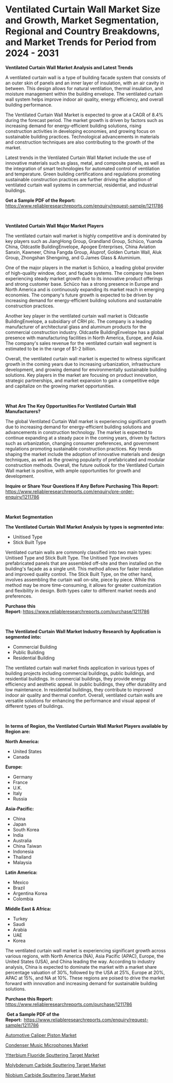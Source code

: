 <p><h1>Ventilated Curtain Wall Market Size and Growth, Market Segmentation, Regional and Country Breakdowns, and Market Trends for Period from 2024 -  2031</h1></p><p><strong>Ventilated Curtain Wall Market Analysis and Latest Trends</strong></p>
<p><p>A ventilated curtain wall is a type of building facade system that consists of an outer skin of panels and an inner layer of insulation, with an air cavity in between. This design allows for natural ventilation, thermal insulation, and moisture management within the building envelope. The ventilated curtain wall system helps improve indoor air quality, energy efficiency, and overall building performance.</p><p>The Ventilated Curtain Wall Market is expected to grow at a CAGR of 8.4% during the forecast period. The market growth is driven by factors such as increasing demand for energy-efficient building solutions, rising construction activities in developing economies, and growing focus on sustainable building practices. Technological advancements in materials and construction techniques are also contributing to the growth of the market.</p><p>Latest trends in the Ventilated Curtain Wall Market include the use of innovative materials such as glass, metal, and composite panels, as well as the integration of smart technologies for automated control of ventilation and temperature. Green building certifications and regulations promoting sustainable construction practices are further driving the adoption of ventilated curtain wall systems in commercial, residential, and industrial buildings.</p></p>
<p><strong>Get a Sample PDF of the Report:&nbsp;</strong> <a href="https://www.reliableresearchreports.com/enquiry/request-sample/1211786">https://www.reliableresearchreports.com/enquiry/request-sample/1211786</a></p>
<p>&nbsp;</p>
<p><strong>Ventilated Curtain Wall Major Market Players</strong></p>
<p><p>The ventilated curtain wall market is highly competitive and is dominated by key players such as JiangHong Group, Grandland Group, Schüco, Yuanda China, Oldcastle BuildingEnvelope, Apogee Enterprises, China Aviation Sanxin, Kawneer, China Fangda Group, Aluprof, Golden Curtain Wall, Aluk Group, Zhongshan Shengxing, and G.James Glass & Aluminium.</p><p>One of the major players in the market is Schüco, a leading global provider of high-quality window, door, and façade systems. The company has been experiencing steady market growth due to its innovative product offerings and strong customer base. Schüco has a strong presence in Europe and North America and is continuously expanding its market reach in emerging economies. The company's future growth is expected to be driven by increasing demand for energy-efficient building solutions and sustainable construction practices.</p><p>Another key player in the ventilated curtain wall market is Oldcastle BuildingEnvelope, a subsidiary of CRH plc. The company is a leading manufacturer of architectural glass and aluminum products for the commercial construction industry. Oldcastle BuildingEnvelope has a global presence with manufacturing facilities in North America, Europe, and Asia. The company's sales revenue for the ventilated curtain wall segment is estimated to be in the range of $1-2 billion.</p><p>Overall, the ventilated curtain wall market is expected to witness significant growth in the coming years due to increasing urbanization, infrastructure development, and growing demand for environmentally sustainable building solutions. Key players in the market are focusing on product innovation, strategic partnerships, and market expansion to gain a competitive edge and capitalize on the growing market opportunities.</p></p>
<p>&nbsp;</p>
<p><strong>What Are The Key Opportunities For Ventilated Curtain Wall Manufacturers?</strong></p>
<p><p>The global Ventilated Curtain Wall market is experiencing significant growth due to increasing demand for energy-efficient building solutions and advancements in construction technology. The market is expected to continue expanding at a steady pace in the coming years, driven by factors such as urbanization, changing consumer preferences, and government regulations promoting sustainable construction practices. Key trends shaping the market include the adoption of innovative materials and design techniques, as well as the growing popularity of prefabricated and modular construction methods. Overall, the future outlook for the Ventilated Curtain Wall market is positive, with ample opportunities for growth and development.</p></p>
<p><strong>Inquire or Share Your Questions If Any Before Purchasing This Report:</strong> <a href="https://www.reliableresearchreports.com/enquiry/pre-order-enquiry/1211786">https://www.reliableresearchreports.com/enquiry/pre-order-enquiry/1211786</a></p>
<p>&nbsp;</p>
<p><strong>Market Segmentation</strong></p>
<p><strong>The Ventilated Curtain Wall Market Analysis by types is segmented into:</strong></p>
<p><ul><li>Unitised Type</li><li>Stick Built Type</li></ul></p>
<p><p>Ventilated curtain walls are commonly classified into two main types: Unitised Type and Stick Built Type. The Unitised Type involves prefabricated panels that are assembled off-site and then installed on the building's façade as a single unit. This method allows for faster installation and improved quality control. The Stick Built Type, on the other hand, involves assembling the curtain wall on-site, piece by piece. While this method may be more time-consuming, it allows for greater customization and flexibility in design. Both types cater to different market needs and preferences.</p></p>
<p><strong>Purchase this Report:&nbsp;</strong><a href="https://www.reliableresearchreports.com/purchase/1211786">https://www.reliableresearchreports.com/purchase/1211786</a></p>
<p>&nbsp;</p>
<p><strong>The Ventilated Curtain Wall Market Industry Research by Application is segmented into:</strong></p>
<p><ul><li>Commercial Building</li><li>Public Building</li><li>Residential Building</li></ul></p>
<p><p>The ventilated curtain wall market finds application in various types of building projects including commercial buildings, public buildings, and residential buildings. In commercial buildings, they provide energy efficiency and aesthetic appeal. In public buildings, they offer durability and low maintenance. In residential buildings, they contribute to improved indoor air quality and thermal comfort. Overall, ventilated curtain walls are versatile solutions for enhancing the performance and visual appeal of different types of buildings.</p></p>
<p>&nbsp;</p>
<p><strong>In terms of Region, the Ventilated Curtain Wall Market Players available by Region are:</strong></p>
<p>
    <p> <strong> North America: </strong>
        <ul>
            <li>United States</li>
            <li>Canada</li>
        </ul>
        </p> 
    <p> <strong> Europe: </strong>
        <ul>
            <li>Germany</li>
            <li>France</li>
            <li>U.K.</li>
            <li>Italy</li>
            <li>Russia</li>
        </ul>
        </p> 
    <p> <strong> Asia-Pacific: </strong>
        <ul>
            <li>China</li>
            <li>Japan</li>
            <li>South Korea</li>
            <li>India</li>
            <li>Australia</li>
            <li>China Taiwan</li>
            <li>Indonesia</li>
            <li>Thailand</li>
            <li>Malaysia</li>
        </ul>
        </p> 
    <p> <strong> Latin America: </strong>
        <ul>
            <li>Mexico</li>
            <li>Brazil</li>
            <li>Argentina Korea</li>
            <li>Colombia</li>
        </ul>
        </p> 
    <p> <strong> Middle East & Africa: </strong>
        <ul>
            <li>Turkey</li>
            <li>Saudi</li>
            <li>Arabia</li>
            <li>UAE</li>
            <li>Korea</li>
        </ul>
    </p>
    </p>
<p><p>The ventilated curtain wall market is experiencing significant growth across various regions, with North America (NA), Asia Pacific (APAC), Europe, the United States (USA), and China leading the way. According to industry analysis, China is expected to dominate the market with a market share percentage valuation of 30%, followed by the USA at 25%, Europe at 20%, APAC at 15%, and NA at 10%. These regions are poised to drive the market forward with innovation and increasing demand for sustainable building solutions.</p></p>
<p><strong>Purchase this Report: </strong><a href="https://www.reliableresearchreports.com/purchase/1211786">https://www.reliableresearchreports.com/purchase/1211786</a></p>
<p>&nbsp;<strong>Get a Sample PDF of the Report:&nbsp;&nbsp;</strong><a href="https://www.reliableresearchreports.com/enquiry/request-sample/1211786">https://www.reliableresearchreports.com/enquiry/request-sample/1211786</a></p>
<p><strong></strong></p>
<p><p><a href="https://issuu.com/reportprime-2/docs/automotive-caliper-piston-market-size-2030.pptx">Automotive Caliper Piston Market</a></p><p><a href="https://issuu.com/reportprime-2/docs/condenser-music-microphones-market-size-2030.pptx">Condenser Music Microphones Market</a></p><p><a href="https://medium.com/@karleeprice2004/ytterbium-fluoride-sputtering-target-market-share-evolution-and-market-growth-trends-2024-2031-31451051b6e9">Ytterbium Fluoride Sputtering Target Market</a></p><p><a href="https://medium.com/@evertkohler82/molybdenum-carbide-sputtering-target-market-outlook-industry-overview-and-forecast-2024-to-2031-60fc804a3851">Molybdenum Carbide Sputtering Target Market</a></p><p><a href="https://medium.com/@evertkohler82/niobium-carbide-sputtering-target-market-trends-forecast-and-competitive-analysis-to-2031-59119a768815">Niobium Carbide Sputtering Target Market</a></p></p>